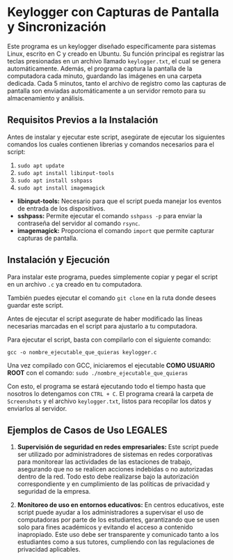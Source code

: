 # Keylogger con Capturas de Pantalla y Sincronización

Este programa es un keylogger diseñado específicamente para sistemas Linux, escrito en C y creado en Ubuntu. Su función principal es registrar las teclas presionadas en un archivo llamado `keylogger.txt`, el cual se genera automáticamente. Además, el programa captura la pantalla de la computadora cada minuto, guardando las imágenes en una carpeta dedicada. Cada 5 minutos, tanto el archivo de registro como las capturas de pantalla son enviadas automáticamente a un servidor remoto para su almacenamiento y análisis.

## Requisitos Previos a la Instalación

Antes de instalar y ejecutar este script, asegúrate de ejecutar los siguientes comandos los cuales contienen librerias y comandos necesarios para el script:

1. `sudo apt update`
2. `sudo apt install libinput-tools`
3. `sudo apt install sshpass`
4. `sudo apt install imagemagick`

- **libinput-tools:** Necesario para que el script pueda manejar los eventos de entrada de los dispositivos.
- **sshpass:** Permite ejecutar el comando `sshpass -p` para enviar la contraseña del servidor al comando `rsync`.
- **imagemagick:** Proporciona el comando `import` que permite capturar capturas de pantalla.

## Instalación y Ejecución

Para instalar este programa, puedes simplemente copiar y pegar el script en un archivo `.c` ya creado en tu computadora.

También puedes ejecutar el comando `git clone` en la ruta donde desees guardar este script.

Antes de ejecutar el script asegurate de haber modificado las lineas necesarias marcadas en el script para ajustarlo a tu computadora.

Para ejecutar el script, basta con compilarlo con el siguiente comando:

`gcc -o nombre_ejecutable_que_quieras keylogger.c`

Una vez compilado con GCC, iniciaremos el ejecutable **COMO USUARIO ROOT** con el comando:
`sudo ./nombre_ejecutable_que_quieras`

Con esto, el programa se estará ejecutando todo el tiempo hasta que nosotros lo detengamos con `CTRL + C`. El programa creará la carpeta de `Screenshots` y el archivo `keylogger.txt`, listos para recopilar los datos y enviarlos al servidor.

## Ejemplos de Casos de Uso LEGALES

1. **Supervisión de seguridad en redes empresariales:**
   Este script puede ser utilizado por administradores de sistemas en redes corporativas para monitorear las actividades de las estaciones de trabajo, asegurando que no se realicen acciones indebidas o no autorizadas dentro de la red. Todo esto debe realizarse bajo la autorización correspondiente y en cumplimiento de las políticas de privacidad y seguridad de la empresa.

2. **Monitoreo de uso en entornos educativos:**
   En centros educativos, este script puede ayudar a los administradores a supervisar el uso de computadoras por parte de los estudiantes, garantizando que se usen solo para fines académicos y evitando el acceso a contenido inapropiado. Este uso debe ser transparente y comunicado tanto a los estudiantes como a sus tutores, cumpliendo con las regulaciones de privacidad aplicables.

